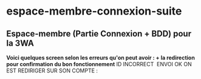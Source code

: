 # espace-membre-connexion-suite
Espace-membre (Partie Connexion + BDD) pour la 3WA
----------
**Voici quelques screen selon les erreurs qu'on peut avoir : + la redirection pour confirmation du bon fonctionnement**
ID INCORRECT
<img src="http://puu.sh/tLxjG/78c93e8048.png" alt="">
ENVOI OK ON EST REDIRIGER SUR SON COMPTE :
<img src="http://puu.sh/tLyjM/248988e7d4.png" alt="">